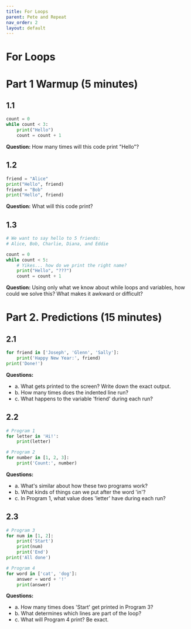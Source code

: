 ```yaml
---
title: For Loops
parent: Pete and Repeat
nav_order: 2
layout: default
---
```


# For Loops

# Part 1 Warmup (5 minutes)

## 1.1

```python
count = 0
while count < 3:
    print("Hello")
    count = count + 1
```

**Question:** How many times will this code print "Hello"?

## 1.2

```python
friend = "Alice"
print("Hello", friend)
friend = "Bob"
print("Hello", friend)
```

**Question:** What will this code print?

## 1.3

```python
# We want to say hello to 5 friends:
# Alice, Bob, Charlie, Diana, and Eddie

count = 0
while count < 5:
    # Yikes... how do we print the right name?
    print("Hello", "???")
    count = count + 1
```

**Question:** Using only what we know about while loops and variables, how could we solve this? What makes it awkward or difficult?

# Part 2. Predictions (15 minutes)

## 2.1

```python
for friend in ['Joseph', 'Glenn', 'Sally']:
    print('Happy New Year:', friend)
print('Done!')
```

**Questions:**

- a. What gets printed to the screen? Write down the exact output.
- b. How many times does the indented line run?
- c. What happens to the variable 'friend' during each run?

## 2.2

```python
# Program 1
for letter in 'Hi!':
    print(letter)
```

```python
# Program 2
for number in [1, 2, 3]:
    print('Count:', number)
```

**Questions:**

- a. What's similar about how these two programs work?
- b. What kinds of things can we put after the word 'in'?
- c. In Program 1, what value does 'letter' have during each run?

## 2.3

```python
# Program 3
for num in [1, 2]:
    print('Start')
    print(num)
    print('End')
print('All done')
```

```python
# Program 4
for word in ['cat', 'dog']:
    answer = word + '!'
    print(answer)
```

**Questions:**

- a. How many times does 'Start' get printed in Program 3?
- b. What determines which lines are part of the loop?
- c. What will Program 4 print? Be exact.
